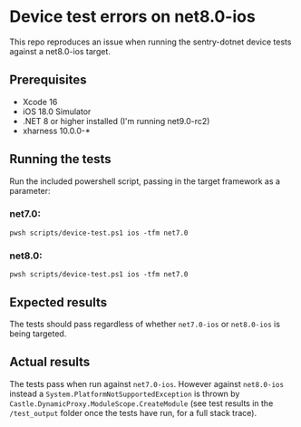 # Device test errors on net8.0-ios

This repo reproduces an issue when running the sentry-dotnet device tests against a net8.0-ios target. 

## Prerequisites

- Xcode 16
- iOS 18.0 Simulator
- .NET 8 or higher installed (I'm running net9.0-rc2)
- xharness 10.0.0-*

## Running the tests

Run the included powershell script, passing in the target framework as a parameter:

### net7.0:
```
pwsh scripts/device-test.ps1 ios -tfm net7.0
```

### net8.0:
```
pwsh scripts/device-test.ps1 ios -tfm net7.0
```

## Expected results

The tests should pass regardless of whether `net7.0-ios` or `net8.0-ios` is being targeted. 

## Actual results

The tests pass when run against `net7.0-ios`. However against `net8.0-ios` instead a `System.PlatformNotSupportedException` is thrown by `Castle.DynamicProxy.ModuleScope.CreateModule` (see test results in the `/test_output` folder once the tests have run, for a full stack trace).